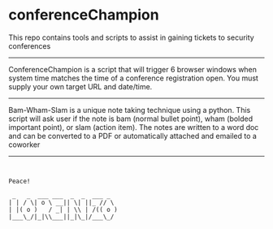 # conferenceChampion
This repo contains tools and scripts to assist in gaining tickets to security conferences

____________________________________________________________________

ConferenceChampion is a script that will trigger 6 browser windows when system time matches the time of a conference registration open.
You must supply your own target URL and date/time.

___________________________________________________________________

Bam-Wham-Slam is a unique note taking technique using a python.
This script will ask user if the note is bam (normal bullet point), wham (bolded important point), or slam (action item).
The notes are written to a word doc and can be converted to a PDF or automatically attached and emailed to a coworker  

___________________________________________________________________

~~~~~ Much more to come! ~~~~~


Peace!

 _   _  ___ ___  _  _  ___ _  
| | / \| o \ __|| \| ||_ // \ 
| |( o )   / _| | \\ | /(( o )
|___\_/|_|\\___||_|\_|/___\_/ 
                              

